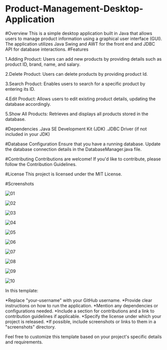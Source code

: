 # Product-Management-Desktop-Application
#Overview
This is a simple desktop application built in Java that allows users to manage product information using a graphical user interface (GUI). The application utilizes Java Swing and AWT for the front end and JDBC API for database interactions.
#Features

1.Adding Product:
Users can add new products by providing details such as product ID, brand, name, and salary.

2.Delete Product:
Users can delete  products by providing product Id.

3.Search Product:
Enables users to search for a specific product by entering its ID.

4.Edit Product:
Allows users to edit existing product details, updating the database accordingly.

5.Show All Products:
Retrieves and displays all products stored in the database.


#Dependencies
.Java SE Development Kit (JDK)
.JDBC Driver (if not included in your JDK)

#Database Configuration
Ensure that you have a running database.
Update the database connection details in the DatabaseManager.java file.

#Contributing
Contributions are welcome! If you'd like to contribute, please follow the Contribution Guidelines.

#License
This project is licensed under the MIT License.

#Screenshots




![01](https://github.com/ROHITBHARDWAJ3238/Product-Management-Desktop-Application/assets/87866699/9adc4d6a-dd55-4b49-b816-6bc18d33fc83)

![02](https://github.com/ROHITBHARDWAJ3238/Product-Management-Desktop-Application/assets/87866699/5aea1464-1a05-4aca-b2b4-173406c86a3a)

![03](https://github.com/ROHITBHARDWAJ3238/Product-Management-Desktop-Application/assets/87866699/ffb8aef4-8370-4594-81ef-6633436b14e8)

![04](https://github.com/ROHITBHARDWAJ3238/Product-Management-Desktop-Application/assets/87866699/f50e5f44-65af-4a64-886a-968393419d66)

![05](https://github.com/ROHITBHARDWAJ3238/Product-Management-Desktop-Application/assets/87866699/8a7bdc56-37f4-46b6-804b-7f28be2553ba)

![06](https://github.com/ROHITBHARDWAJ3238/Product-Management-Desktop-Application/assets/87866699/44a4bcb5-b7c4-4eed-9f60-183550dbc06f)

![07](https://github.com/ROHITBHARDWAJ3238/Product-Management-Desktop-Application/assets/87866699/e277ad6c-26ef-4f6c-9e4a-96db3057de20)

![08](https://github.com/ROHITBHARDWAJ3238/Product-Management-Desktop-Application/assets/87866699/d55c02ae-a3c7-4aa0-9ebb-3d6a201061ab)

![09](https://github.com/ROHITBHARDWAJ3238/Product-Management-Desktop-Application/assets/87866699/feb366d8-2420-4fbc-ac16-7833793fd7bc)

![10](https://github.com/ROHITBHARDWAJ3238/Product-Management-Desktop-Application/assets/87866699/8b63cb47-a979-4cea-9e19-c931c8175d17)


In this template:

*Replace "your-username" with your GitHub username.
*Provide clear instructions on how to run the application.
*Mention any dependencies or configurations needed.
*Include a section for contributions and a link to contribution guidelines if applicable.
*Specify the license under which your project is released.
*If possible, include screenshots or links to them in a "screenshots" directory.

Feel free to customize this template based on your project's specific details and requirements.


